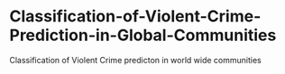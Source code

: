 # Classification-of-Violent-Crime-Prediction-in-Global-Communities
Classification of Violent Crime predicton in world wide communities 
